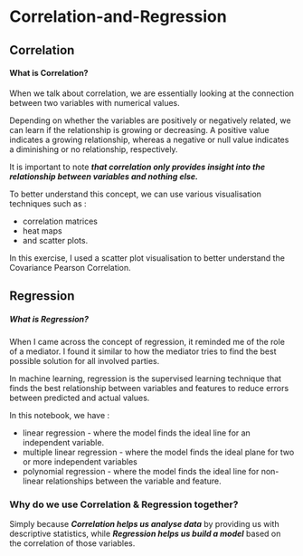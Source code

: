 # Correlation-and-Regression

## Correlation 

#### What is Correlation?
When we talk about correlation, we are essentially looking at the connection between two variables with numerical values.

Depending on whether the variables are positively or negatively related, we can learn if the relationship is growing or decreasing. A positive value indicates a growing relationship, whereas a negative or null value indicates a diminishing or no relationship, respectively.

It is important to note ***that correlation only provides insight into the relationship between variables and nothing else.***

To better understand this concept, we can use various visualisation techniques such as :
- correlation matrices
-  heat maps
-  and scatter plots.

In this exercise, I used a scatter plot visualisation to better understand the Covariance Pearson Correlation.

## Regression 

##### What is Regression? 

When I came across the concept of regression, it reminded me of the role of a mediator. I found it similar to how the mediator tries to find the best possible solution for all involved parties. 

In machine learning, regression is the supervised learning technique that finds the best relationship between variables and features to reduce errors between predicted and actual values.

In this notebook, we have :

- linear regression - where the model finds the ideal line for an independent variable.
- multiple linear regression - where the model finds the ideal plane for two or more independent variables 
- polynomial regression -  where the model finds the ideal line for non-linear relationships between the variable and feature.

### Why do we use Correlation & Regression together?
Simply because ***Correlation helps us analyse data*** by providing us with descriptive statistics, while ***Regression helps us build a model*** based on the correlation of those variables.
